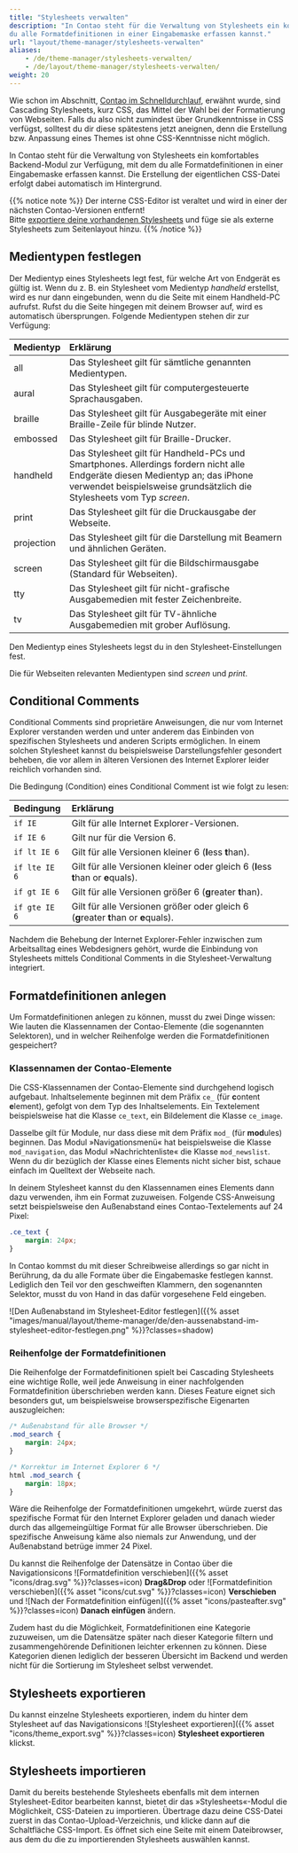 ```yaml
---
title: "Stylesheets verwalten"
description: "In Contao steht für die Verwaltung von Stylesheets ein komfortables Backend-Modul zur Verfügung, mit dem 
du alle Formatdefinitionen in einer Eingabemaske erfassen kannst."
url: "layout/theme-manager/stylesheets-verwalten"
aliases:
    - /de/theme-manager/stylesheets-verwalten/
    - /de/layout/theme-manager/stylesheets-verwalten/
weight: 20
---
```


Wie schon im Abschnitt, [Contao im Schnelldurchlauf](../../../einleitung/contao-im-schnelldurchlauf/), erwähnt 
wurde, sind Cascading Stylesheets, kurz CSS, das Mittel der Wahl bei der Formatierung von Webseiten. Falls du also 
nicht zumindest über Grundkenntnisse in CSS verfügst, solltest du dir diese spätestens jetzt aneignen, denn die 
Erstellung bzw. Anpassung eines Themes ist ohne CSS-Kenntnisse nicht möglich.

In Contao steht für die Verwaltung von Stylesheets ein komfortables Backend-Modul zur Verfügung, mit dem du alle 
Formatdefinitionen in einer Eingabemaske erfassen kannst. Die Erstellung der eigentlichen CSS-Datei erfolgt dabei 
automatisch im Hintergrund.

{{% notice note %}}
Der interne CSS-Editor ist veraltet und wird in einer der nächsten Contao-Versionen entfernt!  
Bitte [exportiere deine vorhandenen Stylesheets](#stylesheets-exportieren) und füge sie als externe Stylesheets zum 
Seitenlayout hinzu.
{{% /notice %}}


## Medientypen festlegen

Der Medientyp eines Stylesheets legt fest, für welche Art von Endgerät es gültig ist. Wenn du z. B. ein Stylesheet vom 
Medientyp *handheld* erstellst, wird es nur dann eingebunden, wenn du die Seite mit einem Handheld-PC aufrufst. Rufst 
du die Seite hingegen mit deinem Browser auf, wird es automatisch übersprungen. Folgende Medientypen stehen dir zur 
Verfügung:

| Medientyp    | Erklärung                                                                                           |
|:-------------|:----------------------------------------------------------------------------------------------------|
| all          | Das Stylesheet gilt für sämtliche genannten Medientypen.                                            |
| aural        | Das Stylesheet gilt für computergesteuerte Sprachausgaben.                                          |
| braille      | Das Stylesheet gilt für Ausgabegeräte mit einer Braille-Zeile für blinde Nutzer.                    |
| embossed     | Das Stylesheet gilt für Braille-Drucker.                                                            |
| handheld     | Das Stylesheet gilt für Handheld-PCs und Smartphones. Allerdings fordern nicht alle Endgeräte diesen Medientyp an; das iPhone verwendet beispielsweise grundsätzlich die Stylesheets vom Typ _screen_. |
| print        | Das Stylesheet gilt für die Druckausgabe der Webseite.                                              |
| projection   | Das Stylesheet gilt für die Darstellung mit Beamern und ähnlichen Geräten.                          |
| screen       | Das Stylesheet gilt für die Bildschirmausgabe (Standard für Webseiten).                             |
| tty          | Das Stylesheet gilt für nicht-grafische Ausgabemedien mit fester Zeichenbreite.                     |
| tv           | Das Stylesheet gilt für TV-ähnliche Ausgabemedien mit grober Auflösung.                             |

Den Medientyp eines Stylesheets legst du in den Stylesheet-Einstellungen fest.

Die für Webseiten relevanten Medientypen sind *screen* und *print*.


## Conditional Comments

Conditional Comments sind proprietäre Anweisungen, die nur vom Internet Explorer verstanden werden und unter anderem 
das Einbinden von spezifischen Stylesheets und anderen Scripts ermöglichen. In einem solchen Stylesheet kannst du 
beispielsweise Darstellungsfehler gesondert beheben, die vor allem in älteren Versionen des Internet Explorer leider 
reichlich vorhanden sind.

Die Bedingung (Condition) eines Conditional Comment ist wie folgt zu lesen:

| Bedingung       | Erklärung                                                                          |
|:----------------|:-----------------------------------------------------------------------------------|
| `if IE`         | Gilt für alle Internet Explorer-Versionen.                                         |
| `if IE 6`       | Gilt nur für die Version 6.                                                        |
| `if lt IE 6`    | Gilt für alle Versionen kleiner 6 (**l**ess **t**han).                             |
| `if lte IE 6`   | Gilt für alle Versionen kleiner oder gleich 6 (**l**ess **t**han or **e**quals).   |
| `if gt IE 6`    | Gilt für alle Versionen größer 6 (**g**reater **t**han).                           |
| `if gte IE 6`   | Gilt für alle Versionen größer oder gleich 6 (**g**reater **t**han or **e**quals). |

Nachdem die Behebung der Internet Explorer-Fehler inzwischen zum Arbeitsalltag eines Webdesigners gehört, wurde die 
Einbindung von Stylesheets mittels Conditional Comments in die Stylesheet-Verwaltung integriert.


## Formatdefinitionen anlegen

Um Formatdefinitionen anlegen zu können, musst du zwei Dinge wissen: Wie lauten die Klassennamen der Contao-Elemente 
(die sogenannten Selektoren), und in welcher Reihenfolge werden die Formatdefinitionen gespeichert?


### Klassennamen der Contao-Elemente

Die CSS-Klassennamen der Contao-Elemente sind durchgehend logisch aufgebaut. Inhaltselemente beginnen mit dem Präfix 
`ce_` (für **c**ontent **e**lement), gefolgt von dem Typ des Inhaltselements. Ein Textelement beispielsweise 
hat die Klasse `ce_text`, ein Bildelement die Klasse `ce_image`.

Dasselbe gilt für Module, nur dass diese mit dem Präfix `mod_` (für **mod**ules) beginnen. Das Modul 
»Navigationsmenü« hat beispielsweise die Klasse `mod_navigation`, das Modul »Nachrichtenliste« die Klasse 
`mod_newslist`. Wenn du dir bezüglich der Klasse eines Elements nicht sicher bist, schaue einfach im 
Quelltext der Webseite nach.

In deinem Stylesheet kannst du den Klassennamen eines Elements dann dazu verwenden, ihm ein Format zuzuweisen. Folgende 
CSS-Anweisung setzt beispielsweise den Außenabstand eines Contao-Textelements auf 24 Pixel:

```css
.ce_text {
    margin: 24px;
}
```

In Contao kommst du mit dieser Schreibweise allerdings so gar nicht in Berührung, da du alle Formate über die 
Eingabemaske festlegen kannst. Lediglich den Teil vor den geschweiften Klammern, den sogenannten Selektor, musst du von 
Hand in das dafür vorgesehene Feld eingeben.

![Den Außenabstand im Stylesheet-Editor festlegen]({{% asset "images/manual/layout/theme-manager/de/den-aussenabstand-im-stylesheet-editor-festlegen.png" %}}?classes=shadow)


### Reihenfolge der Formatdefinitionen

Die Reihenfolge der Formatdefinitionen spielt bei Cascading Stylesheets eine wichtige Rolle, weil jede Anweisung in 
einer nachfolgenden Formatdefinition überschrieben werden kann. Dieses Feature eignet sich besonders gut, um 
beispielsweise browserspezifische Eigenarten auszugleichen:

```css
/* Außenabstand für alle Browser */
.mod_search {
    margin: 24px;
}

/* Korrektur im Internet Explorer 6 */
html .mod_search {
    margin: 18px;
}
```

Wäre die Reihenfolge der Formatdefinitionen umgekehrt, würde zuerst das spezifische Format für den Internet Explorer 
geladen und danach wieder durch das allgemeingültige Format für alle Browser überschrieben. Die spezifische Anweisung 
käme also niemals zur Anwendung, und der Außenabstand betrüge immer 24 Pixel.

Du kannst die Reihenfolge der Datensätze in Contao über die Navigationsicons 
![Formatdefinition verschieben]({{% asset "icons/drag.svg" %}}?classes=icon) **Drag&Drop** oder 
![Formatdefinition verschieben]({{% asset "icons/cut.svg" %}}?classes=icon) **Verschieben** und 
![Nach der Formatdefinition einfügen]({{% asset "icons/pasteafter.svg" %}}?classes=icon) **Danach einfügen** ändern.

Zudem hast du die Möglichkeit, Formatdefinitionen eine Kategorie zuzuweisen, um die Datensätze später nach dieser 
Kategorie filtern und zusammengehörende Definitionen leichter erkennen zu können. Diese Kategorien dienen lediglich der 
besseren Übersicht im Backend und werden nicht für die Sortierung im Stylesheet selbst verwendet.


## Stylesheets exportieren

Du kannst einzelne Stylesheets exportieren, indem du hinter dem Stylesheet auf das Navigationsicons 
![Stylesheet exportieren]({{% asset "icons/theme_export.svg" %}}?classes=icon) **Stylesheet exportieren** klickst.


## Stylesheets importieren

Damit du bereits bestehende Stylesheets ebenfalls mit dem internen Stylesheet-Editor bearbeiten kannst, bietet dir das 
»Stylesheets«-Modul die Möglichkeit, CSS-Dateien zu importieren. Übertrage dazu deine CSS-Datei zuerst in das 
Contao-Upload-Verzeichnis, und klicke dann auf die Schaltfläche CSS-Import. Es öffnet sich eine Seite mit einem 
Dateibrowser, aus dem du die zu importierenden Stylesheets auswählen kannst.
